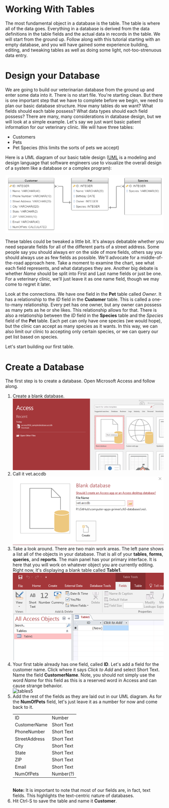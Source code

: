 # Working With Tables

The most fundamental object in a database is the table. The table is where all of the data goes. Everything in a database is derived from the data definitions in the table fields and the actual data in records in the table. We will start from the ground up. Follow along with this tutorial starting with an empty database, and you will have gained some experience building, editing, and tweaking tables as well as doing some light, not-too-strenuous data entry.

# Design your Database

We are going to build our veterinarian database from the ground up and enter some data into it. There is no start file. You're starting clean. But there is one important step that we have to complete before we begin, we need to plan our basic database structure. How many tables do we want? What fields should each table possess? What data types should each field possess? There are many, many considerations in database design, but we will look at a simple example. Let's say we just want basic patient information for our veterinary clinic. We will have three tables:
* Customers
* Pets
* Pet Species (this limits the sorts of pets we accept)

Here is a UML diagram of our basic table design ([UML](https://en.wikipedia.org/wiki/Unified_Modeling_Language) is a modeling and design language that software engineers use to visualize the overall design of a system like a database or a complex program):

![tables1](images\5-3-tables-4.png)

These tables could be tweaked a little bit. It's always debatable whether you need separate fields for all of the different parts of a street address. Some people say you should always err on the side of more fields, others say you should always use as few fields as possible. We'll advocate for a middle-of-the-road approach here. Take a moment to examine the chart, see what each field represents, and what datatypes they are. Another big debate is whether *Name* should be split into First and Last name fields or just be one. For a veterinary clinic, we'll just leave it as one name field, though we may come to regret it later.

Look at the connections. We have one field in the **Pet** table called *Owner*. It has a relationship to the *ID* field in the **Customer** table. This is called a one-to-many relationship. Every pet has one owner, but any owner can possess as many pets as he or she likes. This relationship allows for that. There is also a relationship between the *ID* field in the **Species** table and the *Species* field of the **Pet** table. Each pet can only have one species (we would hope), but the clinic can accept as many species as it wants. In this way, we can also limit our clinic to accepting only certain species, or we can query our pet list based on species.

Let's start building our first table.

# Create a Database

The first step is to create a database. Open Microsoft Access and follow along.

1. Create a blank database.<br /> ![tables1](images\5-3-tables-1.png)
2. Call it vet.accdb<br /> ![tables2](images\5-3-tables-2.png)
3. Take a look around. There are two main work areas. The left pane shows a list all of the objects in your database. That is all of your **tables**, **forms**, **queries**, and **reports**. The main panel has your primary interface. It is here that you will work on whatever object you are currently editing. Right now, it's displaying a blank table called **Table1**.<br /> ![tables3](images\5-3-tables-3.png)
4. Your first table already has one field, called **ID**. Let's add a field for the customer name. Click where it says *Click to Add* and select Short Text. Name the field **CustomerName**. Note, you should not simply use the word *Name* for this field as this is a reserved word in Access and can cause strange behavior. <br /> ![tables5](images\5-3-tables-5.pngs)
5. Add the rest of the fields as they are laid out in our UML diagram. As for the **NumOfPets** field, let's just leave it as a number for now and come back to it. <table><tr><td>ID</td><td>Number</td></tr><tr><td>CustomerName</td><td>Short Text</td></tr><tr><td>PhoneNumber</td><td>Short Text</td></tr><tr><td>StreetAddress</td><td>Short Text</td></tr><tr><td>City</td><td>Short Text</td></tr><tr><td>State</td><td>Short Text</td></tr><tr><td>ZIP</td><td>Short Text</td></tr><tr><td>Email</td><td>Short Text</td></tr><tr><td>NumOfPets</td><td>Number(?)</td></tr></table><br /> **Note:** It is important to note that most of our fields are, in fact, text fields. This highlights the text-centric nature of databases.
6. Hit Ctrl-S to save the table and name it **Customer**.

